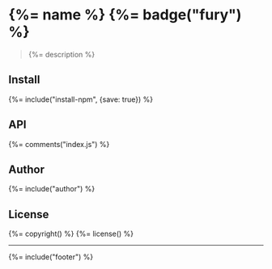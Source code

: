 # {%= name %} {%= badge("fury") %}

> {%= description %}

## Install
{%= include("install-npm", {save: true}) %}

## API
{%= comments("index.js") %}

## Author
{%= include("author") %}

## License
{%= copyright() %}
{%= license() %}

***

{%= include("footer") %}